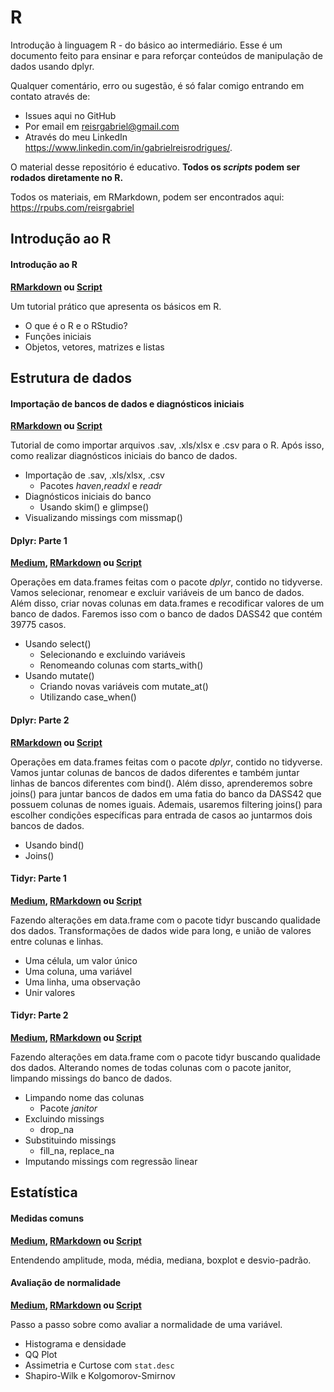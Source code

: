 # R
Introdução à linguagem R - do básico ao intermediário. Esse é um documento feito para ensinar e para reforçar conteúdos de manipulação de dados usando dplyr. 

Qualquer comentário, erro ou sugestão, é só falar comigo entrando em contato através de:

* Issues aqui no GitHub
* Por email em reisrgabriel@gmail.com
* Através do meu LinkedIn https://www.linkedin.com/in/gabrielreisrodrigues/.

O material desse repositório é educativo. **Todos os *scripts* podem ser rodados diretamente no R.**

Todos os materiais, em RMarkdown, podem ser encontrados aqui: https://rpubs.com/reisrgabriel

## Introdução ao R

#### Introdução ao R
**[RMarkdown](https://rpubs.com/reisrgabriel/introaor) ou [Script](https://github.com/GabrielReisR/R/blob/master/intro%20ao%20r/intro-ao-r.R)**

Um tutorial prático que apresenta os básicos em R.

  - O que é o R e o RStudio?
  - Funções iniciais
  - Objetos, vetores, matrizes e listas

## Estrutura de dados
#### Importação de bancos de dados e diagnósticos iniciais
**[RMarkdown](https://rpubs.com/reisrgabriel/importdiagn) ou [Script](https://github.com/GabrielReisR/R/blob/master/estrutura%20de%20dados/import-e-diagn.R)**

Tutorial de como importar arquivos .sav, .xls/xlsx e .csv para o R. Após isso, como realizar diagnósticos iniciais do banco de dados.
  - Importação de .sav, .xls/xlsx, .csv
    - Pacotes _haven_,_readxl_ e _readr_
  - Diagnósticos iniciais do banco
    - Usando skim() e glimpse()
  - Visualizando missings com missmap()
  
#### Dplyr: Parte 1
**[Medium](https://medium.com/psicodata/corrigindo-uma-escala-psicometrica-com-r-bfd6340f9609?source=collection_home---4------3-----------------------), [RMarkdown](https://rpubs.com/reisrgabriel/dplyrPt1) ou [Script](https://github.com/GabrielReisR/R/blob/master/estrutura%20de%20dados/dplyr-parte-1.R)**

Operações em data.frames feitas com o pacote _dplyr_, contido no tidyverse. Vamos selecionar, renomear e excluir variáveis de um banco de dados. Além disso, criar novas colunas em data.frames e recodificar valores de um banco de dados. Faremos isso com o banco de dados DASS42 que contém 39775 casos.

  - Usando select()
    - Selecionando e excluindo variáveis
    - Renomeando colunas com starts_with()
  - Usando mutate()
    - Criando novas variáveis com mutate_at()
    - Utilizando case_when()
    
#### Dplyr: Parte 2
**[RMarkdown](https://rpubs.com/reisrgabriel/dplyrPt2) ou [Script](https://github.com/GabrielReisR/R/blob/master/estrutura%20de%20dados/estrutura%20de%20dados/dplyr-parte-2.R)** 

Operações em data.frames feitas com o pacote _dplyr_, contido no tidyverse. Vamos juntar colunas de bancos de dados diferentes e também juntar linhas de bancos diferentes com bind(). Além disso, aprenderemos sobre joins() para juntar bancos de dados em uma fatia do banco da DASS42 que possuem colunas de nomes iguais. Ademais, usaremos filtering joins() para escolher condições específicas para entrada de casos ao juntarmos dois bancos de dados.
  - Usando bind()
  - Joins()

#### Tidyr: Parte 1
**[Medium](https://medium.com/psicodata/transformando-colunas-em-linhas-com-tidyr-a649f287a238), [RMarkdown](https://rpubs.com/reisrgabriel/tidyrPt1) ou [Script](https://github.com/GabrielReisR/R/blob/master/estrutura%20de%20dados/estrutura%20de%20dados/tidyr-parte-1.R)** 

Fazendo alterações em data.frame com o pacote tidyr buscando qualidade dos dados. Transformações de dados wide para long, e união de valores entre colunas e linhas.
  - Uma célula, um valor único
  - Uma coluna, uma variável
  - Uma linha, uma observação
  - Unir valores
  
#### Tidyr: Parte 2
**[Medium](https://medium.com/psicodata/valores-missing-parte-1-4382bb026660?source=collection_home---4------0-----------------------), [RMarkdown](https://rpubs.com/reisrgabriel/tidyrPt2) ou [Script](https://github.com/GabrielReisR/R/blob/master/estrutura%20de%20dados/estrutura%20de%20dados/tidyr-parte-2.R)** 

Fazendo alterações em data.frame com o pacote tidyr buscando qualidade dos dados. Alterando nomes de todas colunas com o pacote janitor, limpando missings do banco de dados.
  - Limpando nome das colunas
    - Pacote *janitor*
  - Excluindo missings
    - drop_na
  - Substituindo missings
    - fill_na, replace_na
  - Imputando missings com regressão linear
  
## Estatística
#### Medidas comuns
**[Medium](https://medium.com/psicodata/entenda-a-media-pelo-menos-1-desvio-padrao-acima-da-media-145e9edb6a8f), [RMarkdown](https://rpubs.com/reisrgabriel/medidascomuns) ou [Script](https://github.com/GabrielReisR/R/blob/master/estatistica/medidas-comuns.R)**

Entendendo amplitude, moda, média, mediana, boxplot e desvio-padrão.

#### Avaliação de normalidade
**[Medium](bit.ly/normalcomr), [RMarkdown](https://rpubs.com/reisrgabriel/avalicaodenormalidade) ou [Script](https://github.com/GabrielReisR/R/blob/master/estatistica/avalicao-de-normalidade.R)**

Passo a passo sobre como avaliar a normalidade de uma variável.
  - Histograma e densidade
  - QQ Plot
  - Assimetria e Curtose com `stat.desc`
  - Shapiro-Wilk e Kolgomorov-Smirnov
